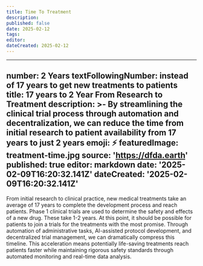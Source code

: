 ```yaml
---
title: Time To Treatment
description: 
published: false
date: 2025-02-12
tags: 
editor: 
dateCreated: 2025-02-12
---
```


---
number: 2 Years
textFollowingNumber: instead of 17 years to get new treatments to patients
title: 17 years to 2 Year From Research to Treatment
description: >-
  By streamlining the clinical trial process through automation and
  decentralization, we can reduce the time from initial research to patient
  availability from 17 years to just 2 years
emoji: ⚡
featuredImage: treatment-time.jpg
source: 'https://dfda.earth'
published: true
editor: markdown
date: '2025-02-09T16:20:32.141Z'
dateCreated: '2025-02-09T16:20:32.141Z'
---
From initial research to clinical practice, new medical treatments take an average of 17 years to complete the development process and reach patients. 
Phase 1 clinical trials are used to determine the safety and effects of a new drug. These take 1-2 years.
At this point, it should be possible for patients to join a trials for the treatments with the most promise.
Through automation of administrative tasks, AI-assisted protocol development, and decentralized trial management, we can dramatically compress this timeline.
This acceleration means potentially life-saving treatments reach patients faster while maintaining rigorous safety standards through automated monitoring and real-time data analysis.

